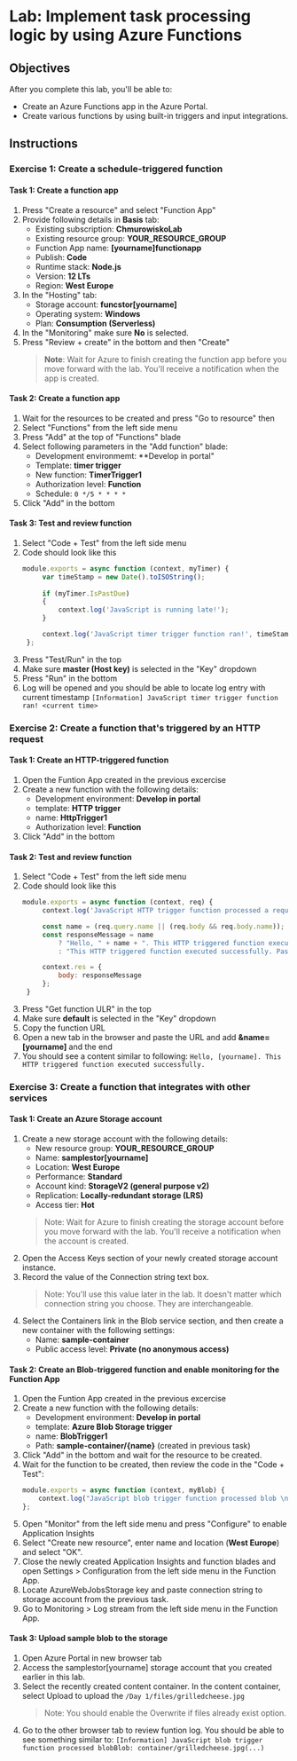 # Lab: Implement task processing logic by using Azure Functions


## Objectives
After you complete this lab, you'll be able to:
- Create an Azure Functions app in the Azure Portal.
- Create various functions by using built-in triggers and input integrations.


## Instructions

### Exercise 1: Create a schedule-triggered function

#### Task 1: Create a function app
1. Press "Create a resource" and select "Function App"
2. Provide following details in **Basis** tab: 
    - Existing subscription: **ChmurowiskoLab**
    - Existing resource group: **YOUR_RESOURCE_GROUP**
    - Function App name: **[yourname]functionapp**
    - Publish: **Code**
    - Runtime stack: **Node.js**
    - Version: **12 LTs**
    - Region: **West Europe**
3. In the "Hosting" tab: 
    - Storage account: **funcstor[yourname]**
    - Operating system: **Windows**
    - Plan: **Consumption (Serverless)**
4. In the "Monitoring" make sure **No** is selected.
5. Press "Review + create" in the bottom and then "Create"
    > **Note**: Wait for Azure to finish creating the function app before you move forward with the lab. You'll receive a notification when the app is created.

#### Task 2: Create a function app
1. Wait for the resources to be created and press "Go to resource" then
2. Select "Functions" from the left side menu
3. Press "Add" at the top of "Functions" blade
4. Select following parameters in the "Add function" blade:
    - Development environmemt: **Develop in portal" 
    - Template: **timer trigger** 
    - New function: **TimerTrigger1** 
    - Authorization level: **Function**
    - Schedule: ``0 */5 * * * * ``
5. Click "Add" in the bottom

#### Task 3: Test and review function
1. Select "Code + Test" from the left side menu
2. Code should look like this
   ```js
   module.exports = async function (context, myTimer) {
        var timeStamp = new Date().toISOString();
    
        if (myTimer.IsPastDue)
        {
            context.log('JavaScript is running late!');
        }

        context.log('JavaScript timer trigger function ran!', timeStamp);   
    };
   ```
3. Press "Test/Run" in the top
4. Make sure **master (Host key)** is selected in the "Key" dropdown
5. Press "Run" in the bottom
6. Log will be opened and you should be able to locate log entry with current timestamp
   ```[Information] JavaScript timer trigger function ran! <current time>```


### Exercise 2: Create a function that's triggered by an HTTP request

#### Task 1: Create an HTTP-triggered function
1. Open the Funtion App created in the previous excercise 
2. Create a new function with the following details:
    - Development environment: **Develop in portal**
    - template: **HTTP trigger**
    - name: **HttpTrigger1**
    - Authorization level: **Function**
3. Click "Add" in the bottom

#### Task 2: Test and review function
1. Select "Code + Test" from the left side menu
2. Code should look like this
   ```js
   module.exports = async function (context, req) {
        context.log('JavaScript HTTP trigger function processed a request.');

        const name = (req.query.name || (req.body && req.body.name));
        const responseMessage = name
            ? "Hello, " + name + ". This HTTP triggered function executed successfully."
            : "This HTTP triggered function executed successfully. Pass a name in the query string or in the request body for a personalized response.";

        context.res = {
            body: responseMessage
        };
    }
   ```
3. Press "Get function ULR" in the top
4. Make sure **default** is selected in the "Key" dropdown
5. Copy the function URL
6. Open a new tab in the browser and paste the URL and add **&name=[yourname]** and the end
7. You should see a content similar to following:
    ```Hello, [yourname]. This HTTP triggered function executed successfully.```


### Exercise 3: Create a function that integrates with other services

#### Task 1: Create an Azure Storage account
1. Create a new storage account with the following details:
    - New resource group: **YOUR_RESOURCE_GROUP**
    - Name: **samplestor[yourname]**
    - Location: **West Europe**
    - Performance: **Standard**
    - Account kind: **StorageV2 (general purpose v2)**
    - Replication: **Locally-redundant storage (LRS)**
    - Access tier: **Hot**
    >Note: Wait for Azure to finish creating the storage account before you move forward with the lab. You'll receive a notification when the account is created.
2. Open the Access Keys section of your newly created storage account instance.
3. Record the value of the Connection string text box.
    > Note: You'll use this value later in the lab. It doesn't matter which connection string you choose. They are interchangeable.
4. Select the Containers link in the Blob service section, and then create a new container with the following settings:
    - Name: **sample-container**
    - Public access level: **Private (no anonymous access)**


#### Task 2: Create an Blob-triggered function and enable monitoring for the Function App
1. Open the Funtion App created in the previous excercise 
2. Create a new function with the following details:
    - Development environment: **Develop in portal**
    - template: **Azure Blob Storage trigger**
    - name: **BlobTrigger1**
    - Path: **sample-container/{name}** (created in previous task)
3. Click "Add" in the bottom and wait for the resource to be created.
4. Wait for the function to be created, then review the code in the "Code + Test":
    ```js
    module.exports = async function (context, myBlob) {
        context.log("JavaScript blob trigger function processed blob \n Blob:", context.bindingData.blobTrigger, "\n Blob Size:", myBlob.length, "Bytes");
    };
    ```
5. Open "Monitor" from the left side menu and press "Configure" to enable Application Insights
6. Select "Create new  resource", enter name and location (**West Europe**) and select "OK".
5. Close the newly created Application Insights and function blades and open Settings > Configuration from the left side menu in the Function App.
6. Locate AzureWebJobsStorage key and paste connection string to storage account from the previous task.
7. Go to Monitoring > Log stream from the left side menu in the Function App.

#### Task 3: Upload sample blob to the storage
1. Open Azure Portal in new browser tab
2. Access the samplestor[yourname] storage account that you created earlier in this lab.
3. Select the recently created content container.
In the content container, select Upload to upload the ```/Day 1/files/grilledcheese.jpg```
    >Note: You should enable the Overwrite if files already exist option.
4. Go to the other browser tab to review funtion log. You should be able to see something similar to:
    ```[Information] JavaScript blob trigger function processed blobBlob: container/grilledcheese.jpg(...)```
